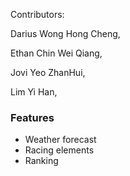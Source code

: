 Contributors:

Darius Wong Hong Cheng,

Ethan Chin Wei Qiang,

Jovi Yeo ZhanHui,

Lim Yi Han,

### Features
 - Weather forecast
 - Racing elements
 - Ranking
 
 
